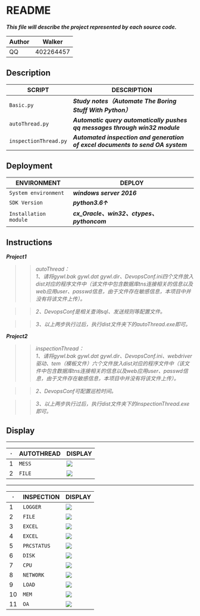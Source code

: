 README
==============
***This file will describe the project represented by each source code.***

|Author|Walker|
|---|---
|QQ|402264457


## Description
|SCRIPT|DESCRIPTION|
|----|-----|
|`Basic.py`|***Study notes（Automate The Boring Stuff With Python）***|
|`autoThread.py`|___Automatic query automatically pushes qq messages through win32 module___|
|`inspectionThread.py`|___Automated inspection and generation of excel documents to send OA system___|  


## Deployment
|ENVIRONMENT|DEPLOY|
|----|-----|
|`System environment`|***windows server 2016***|
|`SDK Version`|___python3.6↑___|
|`Installation module`|___cx_Oracle、win32、ctypes、pythoncom___|       
  
  
 ## Instructions
***Project1***   
>>*autoThread：*  
>>*1、请将gywl.bak gywl.dat gywl.dir、DevopsConf.ini四个文件放入dist对应的程序文件中（该文件中包含数据库tns连接相关的信息以及web应用user、passwd信息，由于文件存在敏感信息，本项目中并没有将该文件上传）。*  

>>*2、DevopsConf是相关查询sql、发送规则等配置文件。*  

>>*3、以上两步执行过后，执行dist文件夹下的autoThread.exe即可。*    
  
  
***Project2***  
>>*inspectionThread：*  
>>*1、请将gywl.bak gywl.dat gywl.dir、DevopsConf.ini、webdriver驱动、tem（模板文件）六个文件放入dist对应的程序文件中（该文件中包含数据库tns连接相关的信息以及web应用user、passwd信息，由于文件存在敏感信息，本项目中并没有将该文件上传）。*  

>>*2、DevopsConf可配置巡检时间。*  

>>*3、以上两步执行过后，执行dist文件夹下的inspectionThread.exe即可。*   


## Display  
**********
|·|AUTOTHREAD|DISPLAY|
|---|---|----
|1|`MESS`|![](https://github.com/walkeradmin/Pub/blob/master/Dispic/query_sendqq_log_1.png)
|2|`FILE`|![](https://github.com/walkeradmin/Pub/blob/master/Dispic/query_sendqq_log_2.png)  

********
|·|INSPECTION|DISPLAY|
|---|---|----
|1|`LOGGER`|![](https://github.com/walkeradmin/Pub/blob/master/Dispic/autoins_excel_send_0.png)
|2|`FILE`|![](https://github.com/walkeradmin/Pub/blob/master/Dispic/autoins_excel_send_1.0.png)
|3|`EXCEL`|![](https://github.com/walkeradmin/Pub/blob/master/Dispic/autoins_excel_send_1.png)  
|4|`EXCEL`|![](https://github.com/walkeradmin/Pub/blob/master/Dispic/autoins_excel_send_2.png)
|5|`PRCSTATUS`|![](https://github.com/walkeradmin/Pub/blob/master/Dispic/autoins_excel_send_3.png)
|6|`DISK`|![](https://github.com/walkeradmin/Pub/blob/master/Dispic/autoins_excel_send_4.png)
|7|`CPU`|![](https://github.com/walkeradmin/Pub/blob/master/Dispic/autoins_excel_send_5.png)
|8|`NETWORK`|![](https://github.com/walkeradmin/Pub/blob/master/Dispic/autoins_excel_send_6.png)
|9|`LOAD`|![](https://github.com/walkeradmin/Pub/blob/master/Dispic/autoins_excel_send_7.png)
|10|`MEM`|![](https://github.com/walkeradmin/Pub/blob/master/Dispic/autoins_excel_send_8.png)
|11|`OA`|![](https://github.com/walkeradmin/Pub/blob/master/Dispic/autoins_excel_send_9.png)